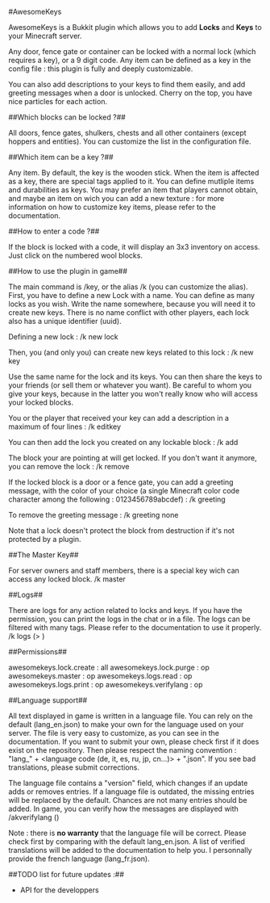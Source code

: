 #AwesomeKeys

AwesomeKeys is a Bukkit plugin which allows you to add **Locks** and **Keys** to your Minecraft server.

Any door, fence gate or container can be locked with a normal lock (which requires a key), or a 9 digit code. Any item can be defined as a key in the config file : this plugin is fully and deeply customizable.

You can also add descriptions to your keys to find them easily, and add greeting messages when a door is unlocked.
Cherry on the top, you have nice particles for each action.

##Which blocks can be locked ?##

All doors, fence gates, shulkers, chests and all other containers (except hoppers and entities). You can customize the list in the configuration file.

##Which item can be a key ?##

Any item. By default, the key is the wooden stick. When the item is affected as a key, there are special tags applied to it. You can define mutliple items and durabilities as keys. You may prefer an item that players cannot obtain, and maybe an item on wich you can add a new texture : for more information on how to customize key items, please refer to the documentation.

##How to enter a code ?##

If the block is locked with a code, it will display an 3x3 inventory on access. Just click on the numbered wool blocks.

##How to use the plugin in game##

The main command is /key, or the alias /k (you can customize the alias). First, you have to define a new Lock with a name. You can define as many locks as you wish. Write the name somewhere, because you will need it to create new keys. There is no name conflict with other players, each lock also has a unique identifier (uuid).

Defining a new lock :
/k new lock <name>

Then, you (and only you) can create new keys related to this lock :
/k new key <name>

Use the same name for the lock and its keys. You can then share the keys to your friends (or sell them or whatever you want). Be careful to whom you give your keys, because in the latter you won't really know who will access your locked blocks.

You or the player that received your key can add a description in a maximum of four lines :
/k editkey <line> <description>

You can then add the lock you created on any lockable block :
/k add <name>

The block your are pointing at will get locked. If you don't want it anymore, you can remove the lock :
/k remove <name>

If the locked block is a door or a fence gate, you can add a greeting message, with the color of your choice (a single Minecraft color code character among the following : 0123456789abcdef) :
/k greeting <color code> <greeting message>

To remove the greeting message :
/k greeting none

Note that a lock doesn't protect the block from destruction if it's not protected by a plugin.

##The Master Key##

For server owners and staff members, there is a special key wich can access any locked block.
/k master

##Logs##

There are logs for any action related to locks and keys. If you have the permission, you can print the logs
in the chat or in a file. The logs can be filtered with many tags. Please refer to the documentation to use
it properly.
/k logs <filters> (> <file>)

##Permissions##

awesomekeys.lock.create : all
awesomekeys.lock.purge : op
awesomekeys.master : op
awesomekeys.logs.read : op
awesomekeys.logs.print : op
awesomekeys.verifylang : op

##Language support##

All text displayed in game is written in a language file. You can rely on the default (lang\_en.json) to make your own for the language used on your server. The file is very easy to customize, as you can see in the documentation. If you want to submit your own, please check first if it does exist on the repository. Then please respect the naming convention : "lang\_" + <language code (de, it, es, ru, jp, cn...)> + ".json". If you see bad translations, please submit corrections.

The language file contains a "version" field, which changes if an update adds or removes entries. If a language file is outdated, the missing entries will be replaced by the default. Chances are not many entries should be added. In game, you can verify how the messages are displayed with /akverifylang <lang> (<page>)

Note : there is **no warranty** that the language file will be correct. Please check first by comparing with the default lang\_en.json. A list of verified translations will be added to the documentation to help you. I personnally provide the french language (lang\_fr.json).

##TODO list for future updates :##
- API for the developpers
